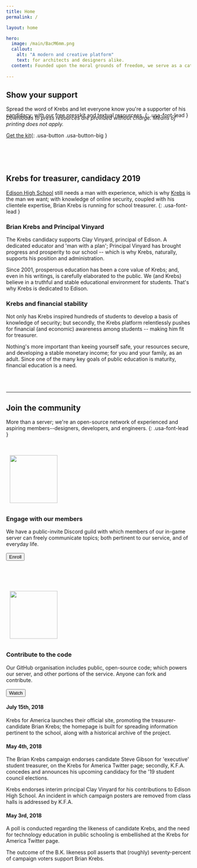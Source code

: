 ```yaml
---
title: Home
permalink: /

layout: home

hero:
  image: /main/BacM6mm.png
  callout:
    alt: "A modern and creative platform"
    text: for architects and designers alike.
  content: Founded upon the moral grounds of freedom, we serve as a catalyst for architecture; and allow our members to function with minimal governance.
  
---
```


## Show your support
Spread the word of Krebs and let everyone know you're a supporter of his candidacy; with our free presskit and textual resourcess.
{: .usa-font-lead }

<h6 style="margin-top:-1.5rem; margin-bottom: 0; text-transform: none;">Downloads to press resources are provided without charge. Means of printing does not apply.</h6>

[Get the kit](#){: .usa-button .usa-button-big }

<section class="usa-hero" style="background-image: url('/shadowga-wip/main/BacM6mm.png'); margin-top: 6rem; margin-bottom: 6rem; position: relative; width: 100vw; left: calc(-50vw + 50%);">
</section>

## Krebs for treasurer, candidacy 2019

[Edison High School](http://edison.tulsa.schooldesk.net/) still needs a man with experience, which is why [Krebs](https://krebsonsecurity.com/about/) is the man we want; with knowledge of online security, coupled with his clientele expertise, Brian Krebs is running for school treasurer.
{: .usa-font-lead }

### Brian Krebs and Principal Vinyard
The Krebs candidacy supports Clay Vinyard, principal of Edison. A dedicated educator and 'man with a plan'; Principal Vinyard has brought progress and prosperity to our school -- which is why Krebs, naturally, supports his position and administration.

Since 2001, prosperous education has been a core value of Krebs; and, even in his writings, is carefully elaborated to the public. We (and Krebs) believe in a truthful and stable educational environment for students. That's why Krebs is dedicated to Edison.

### Krebs and financial stability
Not only has Krebs inspired hundreds of students to develop a basis of knowledge of security; but secondly, the Krebs platform relentlessly pushes for financial (and economic) awareness among students -- making him fit for treasurer.

Nothing's more important than keeing yourself safe, your resources secure, and developing a stable monetary income; for you and your family, as an adult. Since one of the many key goals of public education is maturity, financial education is a need.

<hr style="margin-top: 4rem;">

## Join the community
More than a server; we're an open-source network of experienced and aspiring members--designers, developers, and engineers.
{: .usa-font-lead }

<div class="usa-grid" style="padding-top: 1.5rem !important; padding: 0;">
	<div class="usa-width-one-sixth">
		<img class="footer-main-img" src="/sgasite.github.io/assets/img/discord.svg" alt="" style="width: 130px; padding: 10px;">
	</div>
	<div class="usa-width-five-sixths footer-content">
		<h3>Engage with our members</h3>
		<p style="margin-bottom: 1rem; max-width: 65rem;">We have a public-invite Discord guild with which members of our in-game server can freely communicate topics; both pertinent to our service, and of everyday life.</p>
		<button class="usa-button">Enroll</button>
        </div>
</div>

<div class="usa-grid" style="padding-top: 4.5rem !important; padding: 0;">
	<div class="usa-width-one-sixth">
		<img class="footer-main-img" src="https://upload.wikimedia.org/wikipedia/commons/9/91/Octicons-mark-github.svg" alt="" style="width: 130px; padding: 10px;">
	</div>
	<div class="usa-width-five-sixths footer-content">
		<h3>Contribute to the code</h3>
		<p style="margin-bottom: 1rem; max-width: 65rem;">Our GitHub organisation includes public, open-source code; which powers our server, and other portions of the service. Anyone can fork and contribute.</p>
		<button class="usa-button">Watch</button>
        </div>
</div>

#### July 15th, 2018
Krebs for America launches their official site, promoting the treasurer-candidate Brian Krebs; the homepage is built for spreading information pertinent to the school, along with a historical archive of the project.

#### May 4th, 2018
The Brian Krebs campaign endorses candidate Steve Gibson for 'executive' student treasurer, on the Krebs for America Twitter page; secondly, K.F.A. concedes and announces his upcoming candidacy for the '19 student council elections.

Krebs endorses interim principal Clay Vinyard for his contributions to Edison High School. An incident in which campaign posters are removed from class halls is addressed by K.F.A.

#### May 3rd, 2018
A poll is conducted regarding the likeness of candidate Krebs, and the need for technology education in public schooling is embellished at the Krebs for America Twitter page.

The outcome of the B.K. likeness poll asserts that (roughly) seventy-percent of campaign voters support Brian Krebs.
